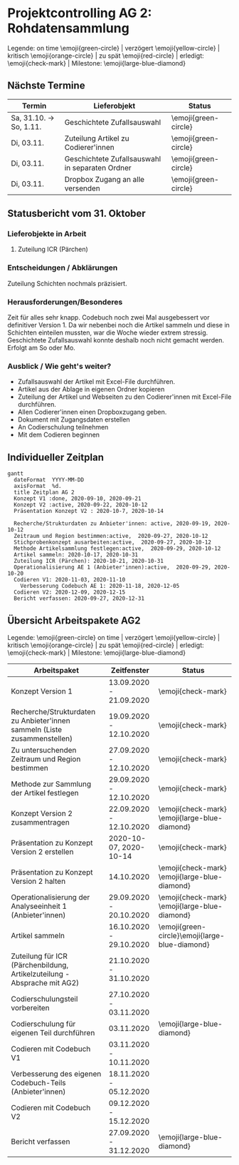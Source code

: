 # Projektcontrolling AG 2: Rohdatensammlung


Legende:  on time \emoji{green-circle} | verzögert \emoji{yellow-circle} | kritisch \emoji{orange-circle} | zu spät \emoji{red-circle} | erledigt: \emoji{check-mark} | Milestone: \emoji{large-blue-diamond}

## Nächste Termine
<!-- erledigte Zeilen  hier einfügen 
| Termin | Lieferobjekt | Status |
| -------- | -------- | -------- | 
| Termin | Lieferobjekt | Status |
| -------- | -------- | -------- | 
| Mo, 12.10. |Konzept V2 erstellen |\emoji{check-mark}| 
|Mo, 12.10.| \emoji{large-blue-diamond}; Konzeptabgabe| \emoji{check-mark} |
|Mi, 14.10.| Präsentation erstellen |\emoji{check-mark}|
|Mi, 14.10.| \emoji{large-blue-diamond}; MS Präsentation gehalten | \emoji{check-mark} |
| Di, 20.10. |Codiereinheit Anbieter'innen |\emoji{check-mark} | 
| Do, 29.10. | Artikelsammlung | \emoji{check-mark} |

--> 

| Termin | Lieferobjekt | Status |
| -------- | -------- | -------- | 
 | Sa, 31.10. -> So, 1.11. | Geschichtete Zufallsauswahl |\emoji{green-circle} | 
| Di, 03.11. | Zuteilung Artikel zu Codierer'innen |\emoji{green-circle} | 
| Di, 03.11. | Geschichtete Zufallsauswahl in separaten Ordner |\emoji{green-circle} | 
 Di, 03.11. | Dropbox Zugang an alle versenden|\emoji{green-circle} | 
<!--  NEUE ZEILEN OBEN REINKOPIEREN
Ihr könnt sie unten aus der Tabelle mit den Arbeitspaketen rauskopieren und oben einfügen
-->


<!-- Bitte jeweils den neusten zuoberst einfügen -->
## Statusbericht vom 31. Oktober
### Lieferobjekte in Arbeit

<!-- Was zu erledigen war. Wo ihr dran seid -->
1. Zuteilung ICR (Pärchen)

<!-- falls Tabellen benötigt werden
| Column 1 | Column 2 | Column 3 |
| -------- | -------- | -------- |
| Text     | Text     | Text     |

-->
### Entscheidungen / Abklärungen
<!-- Was war zu entscheiden / abzuklären, mit wem.  -->
Zuteilung Schichten nochmals präzisiert. 

### Herausforderungen/Besonderes
<!-- speziell Erwähnenswertes | Abhängigkeiten von anderen AGs-->
Zeit für alles sehr knapp. Codebuch noch zwei Mal ausgebessert vor definitiver Version 1. Da wir nebenbei noch die Artikel sammeln und diese in Schichten einteilen mussten, war die Woche wieder extrem stressig. 
Geschichtete Zufallsauswahl konnte deshalb noch nicht gemacht werden. Erfolgt am So oder Mo. 

### Ausblick / Wie geht's weiter?
<!-- Was kommt als nächstes? | kommende Arbeitspakete -->
* Zufallsauswahl der Artikel mit Excel-File durchführen. 
* Artikel aus der Ablage in eigenen Ordner kopieren
* Zuteilung der Artikel und Webseiten zu den Codierer'innen mit Excel-File durchführen.
* Allen Codierer'innen einen Dropboxzugang geben.
* Dokument mit Zugangsdaten erstellen
* An Codierschulung teilnehmen
* Mit dem Codieren beginnen



<!-- ## Statusbericht vom 25. Oktober
### Lieferobjekte in Arbeit

1. Artikel sammeln
2. Zuteilung ICR (Pärchen)

### Entscheidungen / Abklärungen

Abklären mit AG 4: Brauchen sie bereits vorher Artikel.

### Herausforderungen/Besonderes
Eine Zeitung hat seit einem Monat nichts mehr publiziert, obwohl es eigentlich eine Wochenzeitung wäre... Wir warten bis Di ab und müssen sonst notfalls "alte" Artikel sammeln, die eigentlich gar nicht im Untersuchungszeitraum liegen. 

### Ausblick / Wie geht's weiter?
Bis am Donnerstag sollten alle Artikel gesammelt werden. Da fehlen noch ca. 4 Plattformen, sollte also gehen.
Beim Sammeln der Artikel wurde bereits eine Grobeinteilung in Schichten vorgenommen, diese muss noch finalisiert werden. Aus den Schichten wird dann die Zufallsauswahl getroffen. 
Danach erfolgt die Zuteilung der Artikel zu den Codierer'innen.

-->

## Individueller Zeitplan
```mermaid
gantt
  dateFormat  YYYY-MM-DD
  axisFormat  %d.
  title Zeitplan AG 2
  Konzept V1 :done, 2020-09-10, 2020-09-21
  Konzept V2 :active, 2020-09-22, 2020-10-12
  Präsentation Konzept V2 : 2020-10-7, 2020-10-14
  
  Recherche/Strukturdaten zu Anbieter'innen: active, 2020-09-19, 2020-10-12
  Zeitraum und Region bestimmen:active,  2020-09-27, 2020-10-12
  Stichprobenkonzept ausarbeiten:active,  2020-09-27, 2020-10-12
  Methode Artikelsammlung festlegen:active,  2020-09-29, 2020-10-12
  Artikel sammeln: 2020-10-17, 2020-10-31
  Zuteilung ICR (Pärchen): 2020-10-21, 2020-10-31
  Operationalisierung AE 1 (Anbieter'innen):active,  2020-09-29, 2020-10-20
  Codieren V1: 2020-11-03, 2020-11-10
    Verbesserung Codebuch AE 1: 2020-11-18, 2020-12-05
  Codieren V2: 2020-12-09, 2020-12-15
  Bericht verfassen: 2020-09-27, 2020-12-31
```


## Übersicht Arbeitspakete AG2
<!-- erledigte Zeilen löschen oder abhaken: \emoji{check-mark} -->

Legende: \emoji{green-circle} on time | verzögert \emoji{yellow-circle} | kritisch \emoji{orange-circle} | zu spät \emoji{red-circle} | erledigt: \emoji{check-mark} | Milestone: \emoji{large-blue-diamond}


| Arbeitspaket | Zeitfenster | Status |
| ------------ | ----------- | ----- |
| Konzept Version 1 | 13.09.2020 - 21.09.2020 |\emoji{check-mark} |
| Recherche/Strukturdaten zu Anbieter'innen sammeln (Liste zusammenstellen)| 19.09.2020 - 12.10.2020 |\emoji{check-mark}|
| Zu untersuchenden Zeitraum und Region bestimmen| 27.09.2020 - 12.10.2020| \emoji{check-mark}|
| Methode zur Sammlung der Artikel festlegen| 29.09.2020 - 12.10.2020| \emoji{check-mark}|
| Konzept Version 2 zusammentragen| 22.09.2020 - 12.10.2020 | \emoji{check-mark} \emoji{large-blue-diamond}|
| Präsentation zu Konzept Version 2 erstellen | 2020-10-07, 2020-10-14| \emoji{check-mark} |
| Präsentation zu Konzept Version 2 halten | 14.10.2020 | \emoji{check-mark} \emoji{large-blue-diamond}
|Operationalisierung der Analyseeinheit 1 (Anbieter'innen) | 29.09.2020 - 20.10.2020| \emoji{check-mark} \emoji{large-blue-diamond} |
| Artikel sammeln | 16.10.2020 - 29.10.2020| \emoji{green-circle}\emoji{large-blue-diamond} |
| Zuteilung für ICR (Pärchenbildung, Artikelzuteilung - Absprache mit AG2) | 21.10.2020 - 31.10.2020 |  |
| Codierschulungsteil vorbereiten | 27.10.2020 - 03.11.2020 | 
| Codierschulung für eigenen Teil durchführen | 03.11.2020 | \emoji{large-blue-diamond}|
|Codieren mit Codebuch V1 | 03.11.2020 - 10.11.2020| |
|Verbesserung des eigenen Codebuch-Teils (Anbieter'innen) | 18.11.2020 - 05.12.2020| |
|Codieren mit Codebuch V2| 09.12.2020 - 15.12.2020| |
|Bericht verfassen| 27.09.2020 - 31.12.2020| \emoji{large-blue-diamond} |






